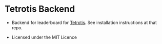 # Tetrotis Backend

+ Backend for leaderboard for [Tetrotis](https://github.com/purplesands/Tetrotis). See installation instructions at that repo.

+ Licensed under the MIT Licence
